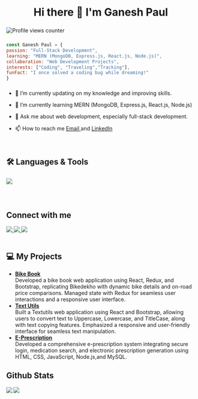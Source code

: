 <h1 align="center">Hi there 👋 I'm Ganesh Paul</h1>

###

<p align="left"></p>

![Profile views counter](https://komarev.com/ghpvc/?username=GaneshPaul9545&&style=flat-square) 
###

  ```javascript 
  const Ganesh Paul = {
  passion: "Full-Stack Development",
  learning: "MERN (MongoDB, Express.js, React.js, Node.js)",
  collaboration: "Web Development Projects",
  interests: ["Coding", "Traveling","Tracking"],
  funFact: "I once solved a coding bug while dreaming!"
  }
   ```
###

  

- 🔭 I’m currently updating on my knowledge and improving skills.  
  

- 🌱 I’m currently learning MERN (MongoDB, Express.js, React.js, Node.js)  
  

- 💬 Ask me about web development, especially full-stack development.  
  

- 📫 How to reach me [Email ](mailto:Ganeshpaul6019@gmail.com) and  [LinkedIn ](https://www.linkedin.com/in/ganesh-paul-298585320/)  
  

<br/>  


<h2 align="left">🛠️ Languages & Tools</h2>

###

<div align="left">
    <a href="https://skillicons.dev">
    <img src="https://skillicons.dev/icons?i=html,css,javascript,react,mongodb,express,bootstrap,git,github,postman" />
  </a>
          
</div>

###
<br/>  


## Connect with me  
<div align="left">
<a href="mailto:Ganeshpaul6019@gmail.com " target="_blank">
   <img src="https://skillicons.dev/icons?i=gmail" />
  </a>
<a href="https://www.linkedin.com/in/ganesh-paul-298585320/" target="_blank">
 <img src="https://skillicons.dev/icons?i=instagram" />
 </a>
<a href="https://www.instagram.com/its_gxnu_96k/" target="_blank">
 <img src="https://skillicons.dev/icons?i=linkedin" />
 
</a>  
  
</div>
<br/>  

###

<h2 align="left">💻 My Projects</h2>
<ul>
  <li> <a href="https://bikebook.vercel.app/"><b>Bike Book</b></a> <br>Developed a bike book web application using React, Redux, and Bootstrap, replicating Bikedekho with dynamic bike details and on-road price comparisons. Managed state with Redux for seamless user interactions and a responsive user interface.</li>
  <li> <a href="https://text-utils-five-silk.vercel.app/"><b>Text Utils</b></a> <br>Built a Textutils web application using React and Bootstrap, allowing users to convert text to Uppercase, Lowercase, and TitleCase, along with text copying features. Emphasized a responsive and user-friendly interface for seamless text manipulation.</li>
  <li> <a href="https://github.com/PratikKapadi/E-Prescription"><b>E-Prescription</b></a> <br>Developed a comprehensive e-prescription system integrating secure login, medication
search, and electronic prescription generation using HTML, CSS, JavaScript, Node.js,and MySQL.</li>

</ul>

###
## Github Stats  
<img src="https://github-readme-stats.vercel.app/api?username=GaneshPaul9545&theme=outrun&show_icons=true" align="left" />       <img src="https://github-readme-stats.vercel.app/api/top-langs/?username=GaneshPaul9545&theme=outrun&show_icons=true&layout=compact" align="center" />


<br/>  
